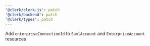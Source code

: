```yaml
---
'@clerk/clerk-js': patch
'@clerk/backend': patch
'@clerk/types': patch
---
```


Add `enterpriseConnectionId` to `SamlAccount` and `EnterpriseAccount` resources
